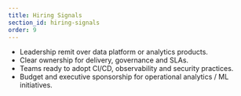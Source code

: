 ```yaml
---
title: Hiring Signals
section_id: hiring-signals
order: 9
---
```


* Leadership remit over data platform or analytics products.
* Clear ownership for delivery, governance and SLAs.
* Teams ready to adopt CI/CD, observability and security practices.
* Budget and executive sponsorship for operational analytics / ML initiatives.